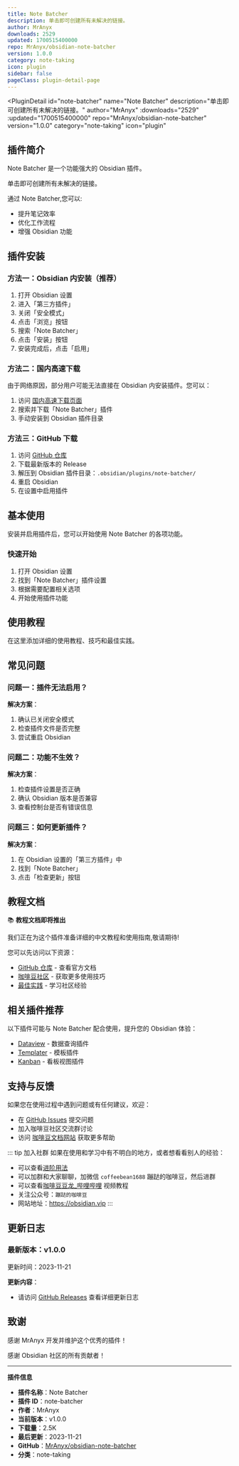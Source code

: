 ```yaml
---
title: Note Batcher
description: 单击即可创建所有未解决的链接。
author: MrAnyx
downloads: 2529
updated: 1700515400000
repo: MrAnyx/obsidian-note-batcher
version: 1.0.0
category: note-taking
icon: plugin
sidebar: false
pageClass: plugin-detail-page
---
```


<PluginDetail
  id="note-batcher"
  name="Note Batcher"
  description="单击即可创建所有未解决的链接。"
  author="MrAnyx"
  :downloads="2529"
  :updated="1700515400000"
  repo="MrAnyx/obsidian-note-batcher"
  version="1.0.0"
  category="note-taking"
  icon="plugin"
>

<!-- AUTO_GENERATED_START -->
## 插件简介

Note Batcher 是一个功能强大的 Obsidian 插件。

单击即可创建所有未解决的链接。

通过 Note Batcher,您可以:

- 提升笔记效率
- 优化工作流程
- 增强 Obsidian 功能

<!-- AUTO_GENERATED_END -->

<!-- AUTO_GENERATED_START -->
## 插件安装

### 方法一：Obsidian 内安装（推荐）

1. 打开 Obsidian 设置
2. 进入「第三方插件」
3. 关闭「安全模式」
4. 点击「浏览」按钮
5. 搜索「Note Batcher」
6. 点击「安装」按钮
7. 安装完成后，点击「启用」

### 方法二：国内高速下载

由于网络原因，部分用户可能无法直接在 Obsidian 内安装插件。您可以：

1. 访问 [国内高速下载页面](/zh/documentation/obsidian-plugins-download.html)
2. 搜索并下载「Note Batcher」插件
3. 手动安装到 Obsidian 插件目录

### 方法三：GitHub 下载

1. 访问 [GitHub 仓库](https://github.com/MrAnyx/obsidian-note-batcher)
2. 下载最新版本的 Release
3. 解压到 Obsidian 插件目录：`.obsidian/plugins/note-batcher/`
4. 重启 Obsidian
5. 在设置中启用插件

## 基本使用

安装并启用插件后，您可以开始使用 Note Batcher 的各项功能。

### 快速开始

1. 打开 Obsidian 设置
2. 找到「Note Batcher」插件设置
3. 根据需要配置相关选项
4. 开始使用插件功能

<!-- AUTO_GENERATED_END -->

<!-- CUSTOM_CONTENT_START:tutorial -->
## 使用教程

在这里添加详细的使用教程、技巧和最佳实践。

<!-- CUSTOM_CONTENT_END:tutorial -->

<!-- SHARED_CONTENT_START -->
## 常见问题

### 问题一：插件无法启用？

**解决方案**：
1. 确认已关闭安全模式
2. 检查插件文件是否完整
3. 尝试重启 Obsidian

### 问题二：功能不生效？

**解决方案**：
1. 检查插件设置是否正确
2. 确认 Obsidian 版本是否兼容
3. 查看控制台是否有错误信息

### 问题三：如何更新插件？

**解决方案**：
1. 在 Obsidian 设置的「第三方插件」中
2. 找到「Note Batcher」
3. 点击「检查更新」按钮

## 教程文档

📚 **教程文档即将推出**

我们正在为这个插件准备详细的中文教程和使用指南,敬请期待!

您可以先访问以下资源：
- [GitHub 仓库](https://github.com/MrAnyx/obsidian-note-batcher) - 查看官方文档
- [咖啡豆社区](/zh/bases/) - 获取更多使用技巧
- [最佳实践](/zh/best-practices/) - 学习社区经验

## 相关插件推荐

以下插件可能与 Note Batcher 配合使用，提升您的 Obsidian 体验：

- [Dataview](/zh/plugins/dataview.html) - 数据查询插件
- [Templater](/zh/plugins/templater-obsidian.html) - 模板插件
- [Kanban](/zh/plugins/obsidian-kanban.html) - 看板视图插件

## 支持与反馈

如果您在使用过程中遇到问题或有任何建议，欢迎：

- 在 [GitHub Issues](https://github.com/MrAnyx/obsidian-note-batcher/issues) 提交问题
- 加入咖啡豆社区交流群讨论
- 访问 [咖啡豆文档网站](https://obsidian.vip) 获取更多帮助

::: tip 加入社群
如果在使用和学习中有不明白的地方，或者想看看别人的经验：
- 可以查看[进阶用法](/zh/advanced)
- 可以加群和大家聊聊，加微信 `coffeebean1688` 蹦跶的咖啡豆，然后进群
- 可以查看[咖啡豆豆龙_哔哩哔哩](https://space.bilibili.com/618777356) 视频教程
- 关注公众号：`蹦跶的咖啡豆`
- 网站地址：https://obsidian.vip
:::
<!-- SHARED_CONTENT_END -->

<!-- AUTO_GENERATED_START -->
## 更新日志

### 最新版本：v1.0.0

更新时间：2023-11-21

**更新内容**：
- 请访问 [GitHub Releases](https://github.com/MrAnyx/obsidian-note-batcher/releases) 查看详细更新日志

## 致谢

感谢 MrAnyx 开发并维护这个优秀的插件！

感谢 Obsidian 社区的所有贡献者！

---

**插件信息**
- **插件名称**：Note Batcher
- **插件 ID**：note-batcher
- **作者**：MrAnyx
- **当前版本**：v1.0.0
- **下载量**：2.5K
- **最后更新**：2023-11-21
- **GitHub**：[MrAnyx/obsidian-note-batcher](https://github.com/MrAnyx/obsidian-note-batcher)
- **分类**：note-taking
<!-- AUTO_GENERATED_END -->

</PluginDetail>

